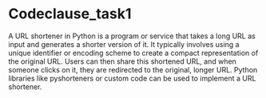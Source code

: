 # Codeclause_task1
A URL shortener in Python is a program or service that takes a long URL as input and generates a shorter version of it. It typically involves using a unique identifier or encoding scheme to create a compact representation of the original URL. Users can then share this shortened URL, and when someone clicks on it, they are redirected to the original, longer URL. Python libraries like pyshorteners or custom code can be used to implement a URL shortener.

